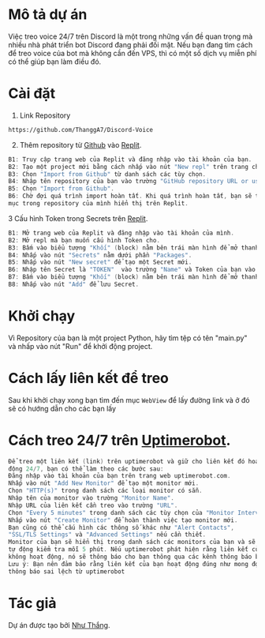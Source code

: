 # Mô tả dự án

Việc treo voice 24/7 trên Discord là một trong những vấn đề quan trọng mà nhiều nhà phát triển bot Discord đang phải đối mặt. Nếu bạn đang tìm cách để treo voice của bot mà không cần đến VPS, thì có một số dịch vụ miễn phí có thể giúp bạn làm điều đó.

# Cài đặt

1. Link Repository 
```bash
https://github.com/ThanggA7/Discord-Voice
```
2. Thêm repository từ [Github](https://github.com/) vào [Replit](https://replit.com/~).
```h
B1: Truy cập trang web của Replit và đăng nhập vào tài khoản của bạn.
B2: Tạo một project mới bằng cách nhấp vào nút "New repl" trên trang chủ của Replit.
B3: Chọn "Import from Github" từ danh sách các tùy chọn.
B4: Nhập tên repository của bạn vào trường "GitHub repository URL or username/repo".
B5: Chọn "Import from Github".
B6: Chờ đợi quá trình import hoàn tất. Khi quá trình hoàn tất, bạn sẽ thấy các tệp và thư
mục trong repository của mình hiển thị trên Replit.
```
3 Cấu hình Token trong Secrets trên [Replit](https://replit.com/~).
```h
B1: Mở trang web của Replit và đăng nhập vào tài khoản của mình.
B2: Mở repl mà bạn muốn cấu hình Token cho.
B3: Bấm vào biểu tượng "Khối" (block) nằm bên trái màn hình để mở thanh công cụ.
B4: Nhấp vào nút "Secrets" nằm dưới phần "Packages".
B5: Nhấp vào nút "New secret" để tạo một Secret mới.
B6: Nhập tên Secret là "TOKEN"  vào trường "Name" và Token của bạn vào trường "Value".
B7: Bấm vào biểu tượng "Khối" (block) nằm bên trái màn hình để mở thanh công cụ.
B8: Nhấp vào nút "Add" để lưu Secret.
```
# Khởi chạy
Vì Repository của bạn là một project Python, hãy tìm tệp có tên "main.py" và nhấp vào nút "Run" để khởi động project.


# Cách lấy liên kết để treo
Sau khi khởi chạy xong bạn tìm đến mục `WebView` để lấy đường link và ở đó sẽ có hướng dẫn cho các bạn lấy


# Cách treo 24/7 trên [Uptimerobot](https://uptimerobot.com/).
```h
Để treo một liên kết (link) trên uptimerobot và giữ cho liên kết đó hoạt
động 24/7, bạn có thể làm theo các bước sau:
Đăng nhập vào tài khoản của bạn trên trang web uptimerobot.com.
Nhấp vào nút "Add New Monitor" để tạo một monitor mới.
Chọn "HTTP(s)" trong danh sách các loại monitor có sẵn.
Nhập tên của monitor vào trường "Monitor Name".
Nhập URL của liên kết cần treo vào trường "URL".
Chọn "Every 5 minutes" trong danh sách các tùy chọn của "Monitor Interval".
Nhấp vào nút "Create Monitor" để hoàn thành việc tạo monitor mới.
Bạn cũng có thể cấu hình các thông số khác như "Alert Contacts",
"SSL/TLS Settings" và "Advanced Settings" nếu cần thiết.
Monitor của bạn sẽ hiển thị trong danh sách các monitors của bạn và sẽ được
tự động kiểm tra mỗi 5 phút. Nếu uptimerobot phát hiện rằng liên kết của bạn
không hoạt động, nó sẽ thông báo cho bạn thông qua các kênh thông báo bạn đã cấu hình.
Lưu ý: Bạn nên đảm bảo rằng liên kết của bạn hoạt động đúng như mong đợi để tránh nhận
thông báo sai lệch từ uptimerobot
```
# Tác giả

Dự án được tạo bởi [Như Thắng](https://www.facebook.com/nhuthanggg/).
